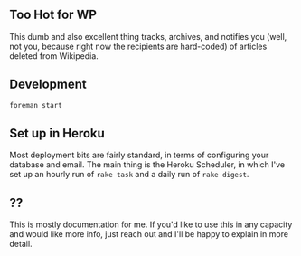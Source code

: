 ## Too Hot for WP

This dumb and also excellent thing tracks, archives, and notifies you (well, not you, because right now the recipients are hard-coded) of articles deleted from Wikipedia.

## Development

```bash
foreman start
```

## Set up in Heroku

Most deployment bits are fairly standard, in terms of configuring your database and email. The main thing is the Heroku Scheduler, in which I've set up an hourly run of `rake task` and a daily run of `rake digest`.

## ??

This is mostly documentation for me. If you'd like to use this in any capacity and would like more info, just reach out and I'll be happy to explain in more detail.
